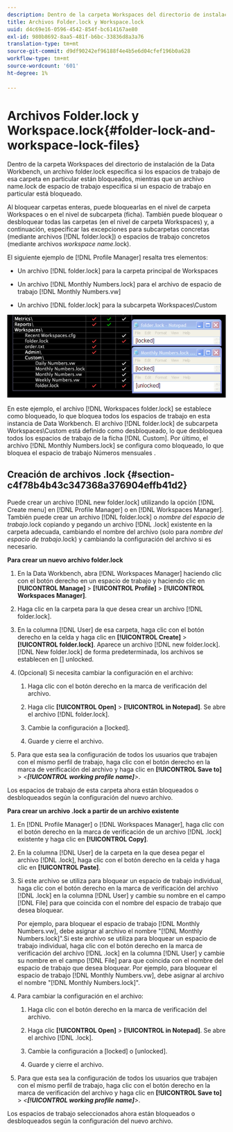 ```yaml
---
description: Dentro de la carpeta Workspaces del directorio de instalación de la Data Workbench, un archivo folder.lock especifica si los espacios de trabajo de esa carpeta en particular están bloqueados, mientras que un archivo name.lock de espacio de trabajo especifica si un espacio de trabajo en particular está bloqueado.
title: Archivos Folder.lock y Workspace.lock
uuid: d4c69e16-0596-4542-854f-bc614167ae80
exl-id: 980b8692-8aa5-481f-b6bc-33836d8a3a76
translation-type: tm+mt
source-git-commit: d9df90242ef96188f4e4b5e6d04cfef196b0a628
workflow-type: tm+mt
source-wordcount: '601'
ht-degree: 1%

---
```


# Archivos Folder.lock y Workspace.lock{#folder-lock-and-workspace-lock-files}

Dentro de la carpeta Workspaces del directorio de instalación de la Data Workbench, un archivo folder.lock especifica si los espacios de trabajo de esa carpeta en particular están bloqueados, mientras que un archivo name.lock de espacio de trabajo especifica si un espacio de trabajo en particular está bloqueado.

Al bloquear carpetas enteras, puede bloquearlas en el nivel de carpeta Workspaces o en el nivel de subcarpeta (ficha). También puede bloquear o desbloquear todas las carpetas (en el nivel de carpeta Workspaces) y, a continuación, especificar las excepciones para subcarpetas concretas (mediante archivos [!DNL folder.lock]) o espacios de trabajo concretos (mediante archivos *workspace name*.lock).

El siguiente ejemplo de [!DNL Profile Manager] resalta tres elementos:

* Un archivo [!DNL folder.lock] para la carpeta principal de Workspaces
* Un archivo [!DNL Monthly Numbers.lock] para el archivo de espacio de trabajo [!DNL Monthly Numbers.vw]

* Un archivo [!DNL folder.lock] para la subcarpeta Workspaces\Custom

![](assets/wsp_Locking_lockFiles.png)

En este ejemplo, el archivo [!DNL Workspaces folder.lock] se establece como bloqueado, lo que bloquea todos los espacios de trabajo en esta instancia de Data Workbench. El archivo [!DNL folder.lock] de subcarpeta Workspaces\Custom está definido como desbloqueado, lo que desbloquea todos los espacios de trabajo de la ficha [!DNL Custom]. Por último, el archivo [!DNL Monthly Numbers.lock] se configura como bloqueado, lo que bloquea el espacio de trabajo Números mensuales .

## Creación de archivos .lock {#section-c4f78b4b43c347368a376904effb41d2}

Puede crear un archivo [!DNL new folder.lock] utilizando la opción [!DNL Create menu] en [!DNL Profile Manager] o en [!DNL Workspaces Manager]. También puede crear un archivo [!DNL folder.lock] o *nombre del espacio de trabajo*.lock copiando y pegando un archivo [!DNL .lock] existente en la carpeta adecuada, cambiando el nombre del archivo (solo para *nombre del espacio de trabajo*.lock) y cambiando la configuración del archivo si es necesario.

**Para crear un nuevo archivo folder.lock**

1. En la Data Workbench, abra [!DNL Workspaces Manager] haciendo clic con el botón derecho en un espacio de trabajo y haciendo clic en **[!UICONTROL Manage]** > **[!UICONTROL Profile]** > **[!UICONTROL Workspaces Manager]**.
1. Haga clic en la carpeta para la que desea crear un archivo [!DNL folder.lock].
1. En la columna [!DNL User] de esa carpeta, haga clic con el botón derecho en la celda y haga clic en **[!UICONTROL Create]** > **[!UICONTROL folder.lock]**. Aparece un archivo [!DNL new folder.lock]. [!DNL New folder.lock] de forma predeterminada, los archivos se establecen en  [] unlocked.
1. (Opcional) Si necesita cambiar la configuración en el archivo:

   1. Haga clic con el botón derecho en la marca de verificación del archivo.
   1. Haga clic **[!UICONTROL Open]** > **[!UICONTROL in Notepad]**. Se abre el archivo [!DNL folder.lock].

   1. Cambie la configuración a [locked].
   1. Guarde y cierre el archivo.

1. Para que esta sea la configuración de todos los usuarios que trabajen con el mismo perfil de trabajo, haga clic con el botón derecho en la marca de verificación del archivo y haga clic en **[!UICONTROL Save to]** > *&lt;**[!UICONTROL working profile name]**>*.

Los espacios de trabajo de esta carpeta ahora están bloqueados o desbloqueados según la configuración del nuevo archivo.

**Para crear un archivo .lock a partir de un archivo existente**

1. En [!DNL Profile Manager] o [!DNL Workspaces Manager], haga clic con el botón derecho en la marca de verificación de un archivo [!DNL .lock] existente y haga clic en **[!UICONTROL Copy]**.
1. En la columna [!DNL User] de la carpeta en la que desea pegar el archivo [!DNL .lock], haga clic con el botón derecho en la celda y haga clic en **[!UICONTROL Paste]**.
1. Si este archivo se utiliza para bloquear un espacio de trabajo individual, haga clic con el botón derecho en la marca de verificación del archivo [!DNL .lock] en la columna [!DNL User] y cambie su nombre en el campo [!DNL File] para que coincida con el nombre del espacio de trabajo que desea bloquear.

   Por ejemplo, para bloquear el espacio de trabajo [!DNL Monthly Numbers.vw], debe asignar al archivo el nombre &quot;[!DNL Monthly Numbers.lock]&quot;.Si este archivo se utiliza para bloquear un espacio de trabajo individual, haga clic con el botón derecho en la marca de verificación del archivo [!DNL .lock] en la columna [!DNL User] y cambie su nombre en el campo [!DNL File] para que coincida con el nombre del espacio de trabajo que desea bloquear. Por ejemplo, para bloquear el espacio de trabajo [!DNL Monthly Numbers.vw], debe asignar al archivo el nombre &quot;[!DNL Monthly Numbers.lock]&quot;.

1. Para cambiar la configuración en el archivo:

   1. Haga clic con el botón derecho en la marca de verificación del archivo.
   1. Haga clic **[!UICONTROL Open]** > **[!UICONTROL in Notepad]**. Se abre el archivo [!DNL .lock].

   1. Cambie la configuración a [locked] o [unlocked].
   1. Guarde y cierre el archivo.

1. Para que esta sea la configuración de todos los usuarios que trabajen con el mismo perfil de trabajo, haga clic con el botón derecho en la marca de verificación del archivo y haga clic en **[!UICONTROL Save to]** > *&lt;**[!UICONTROL working profile name]**>*.

Los espacios de trabajo seleccionados ahora están bloqueados o desbloqueados según la configuración del nuevo archivo.
